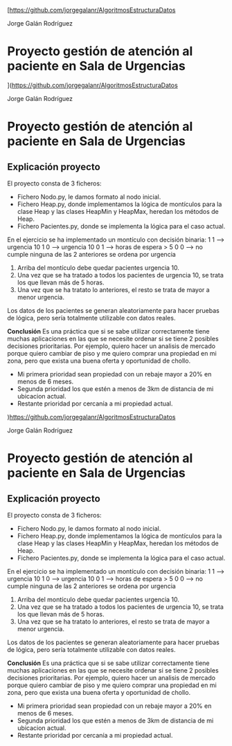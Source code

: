 [https://github.com/jorgegalanr/AlgoritmosEstructuraDatos

Jorge Galán Rodríguez

# Proyecto gestión de atención al paciente en Sala de Urgencias

](https://github.com/jorgegalanr/AlgoritmosEstructuraDatos

Jorge Galán Rodríguez

# Proyecto gestión de atención al paciente en Sala de Urgencias

## **Explicación proyecto**

El proyecto consta de 3 ficheros: 

- Fichero Nodo.py, le damos formato al nodo inicial.
- Fichero Heap.py, donde implementamos la lógica de montículos para la clase Heap y las clases HeapMin y HeapMax, heredan los métodos de Heap. 
- Fichero Pacientes.py, donde se implementa la lógica para el caso actual.

En el ejercicio se ha implementado un montículo con decisión binaria:
 1  1  --> urgencia 10
 1  0  --> urgencia 10
 0  1  --> horas de espera > 5
 0  0  --> no cumple ninguna de las 2 anteriores se ordena por urgencia

1) Arriba del montículo debe quedar pacientes urgencia 10. 
2) Una vez que se ha tratado a todos los pacientes de urgencia 10, se trata los que llevan más de 5 horas.
3) Una vez que se ha tratato lo anteriores, el resto se trata de mayor a menor urgencia.

Los datos de los pacientes se generan aleatoriamente para hacer pruebas de lógica, pero sería totalmente utilizable con datos reales. 

**Conclusión**
Es una práctica que si se sabe utilizar correctamente tiene muchas aplicaciones en las que se necesite ordenar si se tiene 2 posibles decisiones prioritarias. 
Por ejemplo, quiero hacer un analisis de mercado porque quiero cambiar de piso y me quiero comprar una propiedad en mi zona, pero que exista una buena oferta y oportunidad de chollo. 
- Mi primera prioridad sean propiedad con un rebaje mayor a 20% en menos de 6 meses.
- Segunda prioridad los que estén a menos de 3km de distancia de mi ubicacion actual. 
- Restante prioridad por cercanía a mi propiedad actual. 




)https://github.com/jorgegalanr/AlgoritmosEstructuraDatos

Jorge Galán Rodríguez

# Proyecto gestión de atención al paciente en Sala de Urgencias

## **Explicación proyecto**

El proyecto consta de 3 ficheros: 

- Fichero Nodo.py, le damos formato al nodo inicial.
- Fichero Heap.py, donde implementamos la lógica de montículos para la clase Heap y las clases HeapMin y HeapMax, heredan los métodos de Heap. 
- Fichero Pacientes.py, donde se implementa la lógica para el caso actual.

En el ejercicio se ha implementado un montículo con decisión binaria:
 1  1  --> urgencia 10
 1  0  --> urgencia 10
 0  1  --> horas de espera > 5
 0  0  --> no cumple ninguna de las 2 anteriores se ordena por urgencia

1) Arriba del montículo debe quedar pacientes urgencia 10. 
2) Una vez que se ha tratado a todos los pacientes de urgencia 10, se trata los que llevan más de 5 horas.
3) Una vez que se ha tratato lo anteriores, el resto se trata de mayor a menor urgencia.

Los datos de los pacientes se generan aleatoriamente para hacer pruebas de lógica, pero sería totalmente utilizable con datos reales. 

**Conclusión**
Es una práctica que si se sabe utilizar correctamente tiene muchas aplicaciones en las que se necesite ordenar si se tiene 2 posibles decisiones prioritarias. 
Por ejemplo, quiero hacer un analisis de mercado porque quiero cambiar de piso y me quiero comprar una propiedad en mi zona, pero que exista una buena oferta y oportunidad de chollo. 
- Mi primera prioridad sean propiedad con un rebaje mayor a 20% en menos de 6 meses.
- Segunda prioridad los que estén a menos de 3km de distancia de mi ubicacion actual. 
- Restante prioridad por cercanía a mi propiedad actual. 




